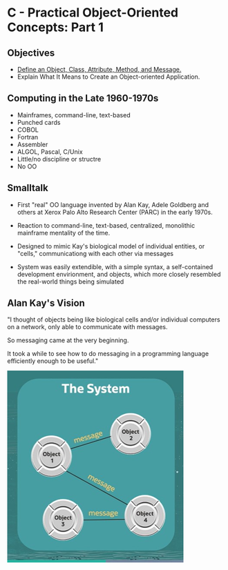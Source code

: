 # C - Practical Object-Oriented Concepts: Part 1

## Objectives

- [Define an Object, Class, Attribute, Method, and Message.](Part1.md)
- Explain What It Means to Create an Object-oriented Application.

## Computing in the Late 1960-1970s

- Mainframes, command-line, text-based
- Punched cards
- COBOL
- Fortran
- Assembler
- ALGOL, Pascal, C/Unix
- Little/no discipline or structre
- No OO

## Smalltalk

- First "real" OO language invented by Alan Kay, Adele Goldberg and others at Xerox Palo Alto Research Center (PARC) in the early 1970s.

- Reaction to command-line, text-based, centralized, monolithic mainframe mentality of the time.

- Designed to mimic Kay's biological model of individual entities, or "cells," communicationg with each other via messages

- System was easily extendible, with a simple syntax, a self-contained development envirionment, and objects, which more closely resembled the real-world things being simulated

## Alan Kay's Vision

"I thought of objects being like biological cells and/or individual computers on a network, only able to communicate with messages.

So messaging came at the very beginning.

It took a while to see how to do messaging in a programming language efficiently enough to be useful."

![AlanKayVision](../../Images/AlanKayVision.jpg)
